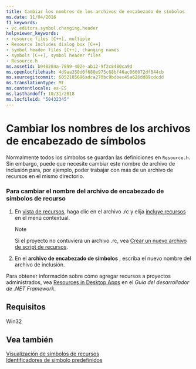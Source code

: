```yaml
---
title: Cambiar los nombres de los archivos de encabezado de símbolos
ms.date: 11/04/2016
f1_keywords:
- vc.editors.symbol.changing.header
helpviewer_keywords:
- resource files [C++], multiple
- Resource Includes dialog box [C++]
- symbol header files [C++], changing names
- symbols [C++], symbol header files
- Resource.h
ms.assetid: b948284a-7899-402e-ab12-9f2c8480ca9d
ms.openlocfilehash: 4d9aa350d0f680e975c68bf46ac066072df044cb
ms.sourcegitcommit: 6052185696adca270bc9bdbec45a626dd89cdcdd
ms.translationtype: MT
ms.contentlocale: es-ES
ms.lasthandoff: 10/31/2018
ms.locfileid: "50432345"
---
```

# <a name="changing-the-names-of-symbol-header-files"></a>Cambiar los nombres de los archivos de encabezado de símbolos

Normalmente todos los símbolos se guardan las definiciones en `Resource.h`. Sin embargo, puede que necesite cambiar este nombre de archivo de inclusión para, por ejemplo, poder trabajar con más de un archivo de recursos en el mismo directorio.

### <a name="to-change-the-name-of-the-resource-symbol-header-file"></a>Para cambiar el nombre del archivo de encabezado de símbolos de recurso

1. En [vista de recursos](../windows/resource-view-window.md), haga clic en el archivo .rc y elija [incluye recursos](../windows/resource-includes-dialog-box.md) en el menú contextual.

   > [!NOTE]
   > Si el proyecto no contuviera un archivo .rc, vea [Crear un nuevo archivo de script de recursos](../windows/how-to-create-a-resource-script-file.md).

2. En el **archivo de encabezado de símbolos** , escriba el nuevo nombre del archivo de inclusión.

Para obtener información sobre cómo agregar recursos a proyectos administrados, vea [Resources in Desktop Apps](/dotnet/framework/resources/index) en el *Guía del desarrollador de .NET Framework*.

## <a name="requirements"></a>Requisitos

Win32

## <a name="see-also"></a>Vea también

[Visualización de símbolos de recursos](../windows/viewing-resource-symbols.md)<br/>
[Identificadores de símbolo predefinidos](../windows/predefined-symbol-ids.md)